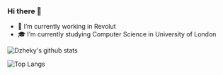### Hi there 👋

- 🏦 I’m currently working in Revolut
- 🎓 I’m currently studying Computer Science in University of London

![Dzheky's github stats](https://github-readme-stats.vercel.app/api?username=dzheky&show_icons=true)

![Top Langs](https://github-readme-stats.vercel.app/api/top-langs/?username=anuraghazra&layout=compact)
